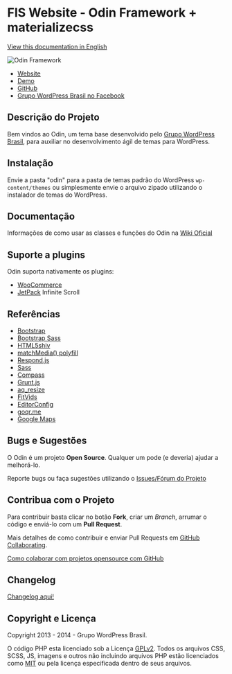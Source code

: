 # FIS Website - Odin Framework + materializecss #

[View this documentation in English](https://github.com/wpbrasil/odin/blob/master/README.md)

![Odin Framework](https://camo.githubusercontent.com/f51173b8da26083e2cfdc893ef532a8bc2457bcb/68747470733a2f2f692e696d6775722e636f6d2f4464654d6755782e706e67)

* [Website](http://wpod.in/)
* [Demo](http://demo.wpod.in/)
* [GitHub](https://github.com/wpbrasil/odin)
* [Grupo WordPress Brasil no Facebook](https://www.facebook.com/groups/wordpress.brasil)

## Descrição do Projeto ##

Bem vindos ao Odin, um tema base desenvolvido pelo [Grupo WordPress Brasil](https://www.facebook.com/groups/wordpress.brasil), para auxiliar no desenvolvimento ágil de temas para WordPress.

## Instalação ##

Envie a pasta "odin" para a pasta de temas padrão do WordPress `wp-content/themes` ou simplesmente envie o arquivo zipado utilizando o instalador de temas do WordPress.

## Documentação ##

Informações de como usar as classes e funções do Odin na [Wiki Oficial](https://github.com/wpbrasil/odin/wiki/)

## Suporte a plugins ##

Odin suporta nativamente os plugins:

* [WooCommerce](http://wordpress.org/extend/plugins/woocommerce/)
* [JetPack](http://wordpress.org/extend/plugins/jetpack/) Infinite Scroll

## Referências ##

* [Bootstrap](http://getbootstrap.com/)
* [Bootstrap Sass](https://github.com/twbs/bootstrap-sass)
* [HTML5shiv](https://github.com/aFarkas/html5shiv)
* [matchMedia() polyfill](https://github.com/paulirish/matchMedia.js/)
* [Respond.js](https://github.com/scottjehl/Respond)
* [Sass](http://sass-lang.com/)
* [Compass](http://compass-style.org/)
* [Grunt.js](http://gruntjs.com/)
* [aq_resize](https://github.com/sy4mil/Aqua-Resizer)
* [FitVids](https://github.com/davatron5000/FitVids.js)
* [EditorConfig](http://editorconfig.org/)
* [goqr.me](http://goqr.me/)
* [Google Maps](https://developers.google.com/maps/)

## Bugs e Sugestões ##

O Odin é um projeto **Open Source**. Qualquer um pode (e deveria) ajudar a melhorá-lo.

Reporte bugs ou faça sugestões utilizando o [Issues/Fórum do Projeto](https://github.com/wpbrasil/odin/issues)

## Contribua com o Projeto ##

Para contribuir basta clicar no botão **Fork**, criar um *Branch*, arrumar o código e enviá-lo com um **Pull Request**.

Mais detalhes de como contribuir e enviar Pull Requests em [GitHub Collaborating](https://help.github.com/categories/63/articles).

[Como colaborar com projetos opensource com GitHub](http://www.youtube.com/watch?v=H3olaBo83As)

## Changelog ##

[Changelog aqui!](https://github.com/wpbrasil/odin/blob/master/CHANGELOG.md)

## Copyright e Licença ##

Copyright 2013 - 2014 - Grupo WordPress Brasil.

O código PHP esta licenciado sob a Licença [GPLv2](http://www.gnu.org/licenses/gpl-2.0.txt). Todos os arquivos CSS, SCSS, JS, imagens e outros não incluindo arquivos PHP estão licenciados como [MIT](http://opensource.org/licenses/MIT) ou pela licença especificada dentro de seus arquivos.
